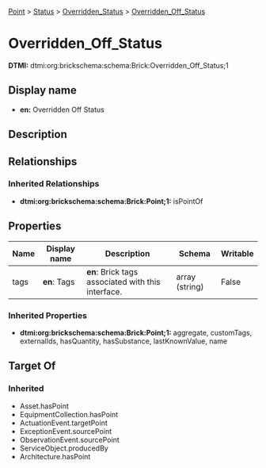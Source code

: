 [Point](../../Point.md) > [Status](../Status.md) > [Overridden_Status](Overridden_Status.md) > [Overridden_Off_Status](.)
# Overridden_Off_Status
**DTMI:** dtmi:org:brickschema:schema:Brick:Overridden_Off_Status;1
## Display name
- **en:** Overridden Off Status
## Description
## Relationships
### Inherited Relationships
* **dtmi:org:brickschema:schema:Brick:Point;1:** isPointOf
## Properties
|Name|Display name|Description|Schema|Writable|
|-|-|-|-|-|
|tags|**en**: Tags|**en**: Brick tags associated with this interface.|array (string)|False|
### Inherited Properties
* **dtmi:org:brickschema:schema:Brick:Point;1:** aggregate, customTags, externalIds, hasQuantity, hasSubstance, lastKnownValue, name
## Target Of
### Inherited
* Asset.hasPoint
* EquipmentCollection.hasPoint
* ActuationEvent.targetPoint
* ExceptionEvent.sourcePoint
* ObservationEvent.sourcePoint
* ServiceObject.producedBy
* Architecture.hasPoint
